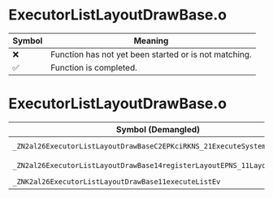 # ExecutorListLayoutDrawBase.o
| Symbol | Meaning 
| ------------- | ------------- 
| :x: | Function has not yet been started or is not matching. 
| :white_check_mark: | Function is completed. 


# ExecutorListLayoutDrawBase.o
| Symbol (Demangled) | Symbol (Mangled) | Decompiled? |
| ------------- |  ------------- | ------------- |
| `_ZN2al26ExecutorListLayoutDrawBaseC2EPKciRKNS_21ExecuteSystemInitInfoE` | `al::ExecutorListLayoutDrawBase::ExecutorListLayoutDrawBase(char const*,int,al::ExecuteSystemInitInfo const&)` | :white_check_mark: |
| `_ZN2al26ExecutorListLayoutDrawBase14registerLayoutEPNS_11LayoutActorE` | `al::ExecutorListLayoutDrawBase::registerLayout(al::LayoutActor *)` | :white_check_mark: |
| `_ZNK2al26ExecutorListLayoutDrawBase11executeListEv` | `al::ExecutorListLayoutDrawBase::executeList(void)const` | :white_check_mark: |
